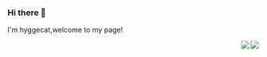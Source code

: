 ### Hi there 👋
I'm hyggecat,welcome to my page!

<img align="right" src="https://github-readme-stats.vercel.app/api?username=hyggecat&show_icons=true&theme=radical">
<img align="right" src="https://github-readme-stats.vercel.app/api/top-langs/?username=anuraghazra&layout=compact&title_color=FE428E&bg_color=141321">


